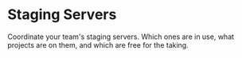 # Staging Servers

Coordinate your team's staging servers. Which ones are in use, what projects are on them, and which are free for the taking.
